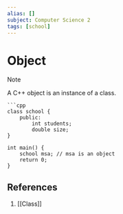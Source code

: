```yaml
---
alias: []
subject: Computer Science 2
tags: [school]
---
```

# Object

> [!note]
> A C++ object is an instance of a class.

````ad-example
```cpp
class school {
	public:
		int students;
		double size;
}

int main() {
	school msa; // msa is an object
	return 0;
}
````

## References
1. [[Class]]